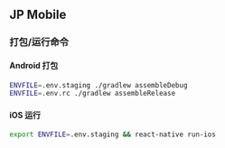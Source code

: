 ## JP Mobile

### 打包/运行命令

#### Android 打包

```bash
ENVFILE=.env.staging ./gradlew assembleDebug
ENVFILE=.env.rc ./gradlew assembleRelease
```

#### iOS 运行

```bash
export ENVFILE=.env.staging && react-native run-ios
```
